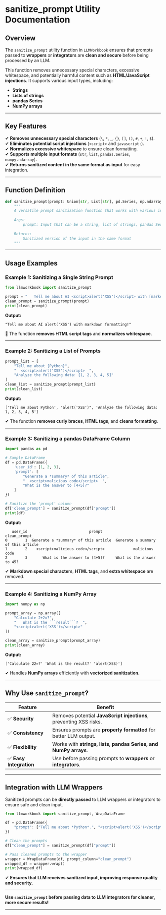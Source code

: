 # **sanitize_prompt Utility Documentation**

## **Overview**
The `sanitize_prompt` utility function in `LLMWorkbook` ensures that prompts passed to **wrappers** or **integrators** are **clean and secure** before being processed by an LLM. 

This function removes unnecessary special characters, excessive whitespace, and potentially harmful content such as **HTML/JavaScript injections**. It supports various input types, including:
- **Strings**
- **Lists of strings**
- **pandas Series**
- **NumPy arrays**

---

## **Key Features**
✔ **Removes unnecessary special characters** (`\`, `*`, `_`, `{}`, `[]`, `()`, `#`, `+`, `!`, `$`).  
✔ **Eliminates potential script injections** (`<script>` and `javascript:`).  
✔ **Normalizes excessive whitespace** to ensure clean formatting.  
✔ **Supports multiple input formats** (`str`, `list`, `pandas.Series`, `numpy.ndarray`).  
✔ **Returns sanitized content in the same format as input** for easy integration.  

---

## **Function Definition**
```python
def sanitize_prompt(prompt: Union[str, List[str], pd.Series, np.ndarray]) -> Union[str, List[str], pd.Series, np.ndarray]:
    """
    A versatile prompt sanitization function that works with various input types.
    
    Args:
        prompt: Input that can be a string, list of strings, pandas Series, or numpy array
        
    Returns:
        Sanitized version of the input in the same format
    """
```

---

## **Usage Examples**
### **Example 1: Sanitizing a Single String Prompt**
```python
from llmworkbook import sanitize_prompt

prompt = "   Tell me about AI <script>alert('XSS')</script> with [markdown] formatting!    "
clean_prompt = sanitize_prompt(prompt)
print(clean_prompt)
```
**Output:**
```plaintext
"Tell me about AI alert('XSS') with markdown formatting!"
```
🚀 The function **removes HTML script tags** and **normalizes whitespace**.

---

### **Example 2: Sanitizing a List of Prompts**
```python
prompt_list = [
    "Tell me about {Python}",
    "  <script>alert('XSS')</script>  ",
    "Analyze the following data: [1, 2, 3, 4, 5]"
]
clean_list = sanitize_prompt(prompt_list)
print(clean_list)
```
**Output:**
```plaintext
['Tell me about Python', "alert('XSS')", 'Analyze the following data: 1, 2, 3, 4, 5']
```
✔ The function **removes curly braces**, **HTML tags**, and **cleans formatting**.

---

### **Example 3: Sanitizing a pandas DataFrame Column**
```python
import pandas as pd

# Sample DataFrame
df = pd.DataFrame({
    'user_id': [1, 2, 3],
    'prompt': [
        "Generate a *summary* of this article",
        "  <script>malicious code</script>  ",
        "What is the answer to [4+5]?"
    ]
})

# Sanitize the 'prompt' column
df['clean_prompt'] = sanitize_prompt(df['prompt'])
print(df)
```
**Output:**
```plaintext
   user_id                            prompt                     clean_prompt
0        1  Generate a *summary* of this article  Generate a summary of this article
1        2    <script>malicious code</script>             malicious code
2        3       What is the answer to [4+5]?     What is the answer to 45?
```
✔ **Markdown special characters**, **HTML tags**, and **extra whitespace** are removed. 

---

### **Example 4: Sanitizing a NumPy Array**
```python
import numpy as np

prompt_array = np.array([
    "Calculate 2+2=?",
    "   What is the ```result```?  ",
    "<script>alert('XSS')</script>"
])

clean_array = sanitize_prompt(prompt_array)
print(clean_array)
```
**Output:**
```plaintext
['Calculate 22=?' 'What is the result?' 'alert(XSS)']
```
✔ Handles **NumPy arrays** efficiently with **vectorized sanitization**.

---

## **Why Use `sanitize_prompt`?**
| Feature | Benefit |
|---------|---------|
| ✅ **Security** | Removes potential **JavaScript injections**, preventing XSS risks. |
| ✅ **Consistency** | Ensures prompts are **properly formatted** for better LLM output. |
| ✅ **Flexibility** | Works with **strings, lists, pandas Series, and NumPy arrays**. |
| ✅ **Easy Integration** | Use before passing prompts to **wrappers** or **integrators**. |

---

## **Integration with LLM Wrappers**
Sanitized prompts can be **directly passed** to LLM wrappers or integrators to ensure safe and clean input.

```python
from llmworkbook import sanitize_prompt, WrapDataFrame

df = pd.DataFrame({
    "prompt": ["Tell me about *Python*.", "<script>alert('XSS')</script>", "What is 4+5?"]
})

# Clean the prompts
df["clean_prompt"] = sanitize_prompt(df["prompt"])

# Pass cleaned prompts to the wrapper
wrapper = WrapDataFrame(df, prompt_column="clean_prompt")
wrapped_df = wrapper.wrap()
print(wrapped_df)
```
✔ **Ensures that LLM receives sanitized input, improving response quality and security.**

---

**Use `sanitize_prompt` before passing data to LLM integrators for cleaner, more secure results!**

---

